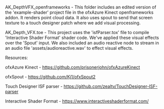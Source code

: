 

AK_DepthVFX_openframeworks - This folder includes an edited version of the 'example-shader' project file in the ofxAzure Kinect openframeworks addon. It renders point cloud data. It also uses spout to send that screen texture to a touch designer patch where we add visual processing. 

AK_Depth_VFX.toe - This project uses the 'isfParser.tox' file to compile 'Interactive Shader Format' shader code. We've applied these visual effects over the 'Spout' input. We also included an audio reactive node to stream in an audio file 'assets/audioreactive.wav' to effect visual effects.

Resources: 

ofxAzure Kinect - https://github.com/prisonerjohn/ofxAzureKinect

ofxSpout - https://github.com/Kj1/ofxSpout2

Touch Designer ISF parser - https://github.com/zealtv/TouchDesigner-ISF-parser

Interactive Shader Format - https://www.interactiveshaderformat.com/